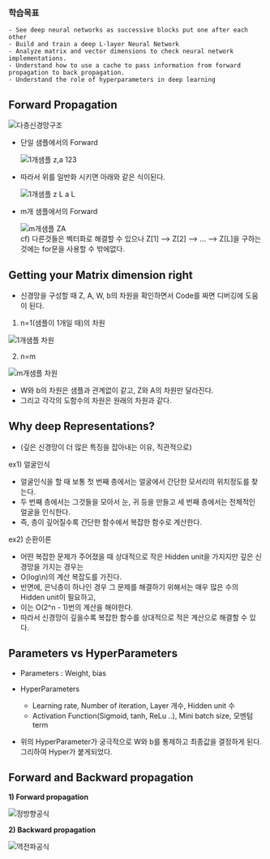 ### 학습목표
	- See deep neural networks as successive blocks put one after each other  
	- Build and train a deep L-layer Neural Network  
	- Analyze matrix and vector dimensions to check neural network implementations.  
	- Understand how to use a cache to pass information from forward propagation to back propagation.  
	- Understand the role of hyperparameters in deep learning  



## Forward Propagation

![다층신경망구조](https://user-images.githubusercontent.com/46666862/71554876-4f159000-2a68-11ea-8709-04a024094715.jpeg)

- 단일 샘플에서의 Forward

	![1개샘플 z,a 123](https://user-images.githubusercontent.com/46666862/71554975-2b9f1500-2a69-11ea-8a86-23f987fc62a9.gif)

- 따라서 위를 일반화 시키면 아래와 같은 식이된다.  

	![1개샘플 z L a L](https://user-images.githubusercontent.com/46666862/71554974-2b9f1500-2a69-11ea-8ccc-ad9f8f9ec9f5.gif)
  
  
- m개 샘플에서의 Forward
  
  
	![m개샘플 ZA](https://user-images.githubusercontent.com/46666862/71554972-2b9f1500-2a69-11ea-8410-49bc8b5dd7a8.gif)  
cf) 다른것들은 벡터화로 해결할 수 있으나 Z[1] --> Z[2] --> ... --> Z[L]을 구하는 것에는 for문을 사용할 수 밖에없다.


  

## Getting your Matrix dimension right

- 신경망을 구성할 때 Z, A, W, b의 차원을 확인하면서 Code를 짜면 디버깅에 도움이 된다.

1) n=1(샘플이 1개일 때)의 차원  
  
![1개샘플 차원](https://user-images.githubusercontent.com/46666862/71555082-f693c200-2a6a-11ea-8004-08164bf67889.gif)

  
2) n=m    
  
![m개샘플 차원](https://user-images.githubusercontent.com/46666862/71555081-f5fb2b80-2a6a-11ea-8804-4208f247e9b1.gif)



- W와 b의 차원은 샘플과 관계없이 같고, Z와 A의 차원만 달라진다.  
- 그리고 각각의 도함수의 차원은 원래의 차원과 같다.



## Why deep Representations?  

- (깊은 신경망이 더 많은 특징을 잡아내는 이유, 직관적으로)


ex1) 얼굴인식  
- 얼굴인식을 할 때 보통 첫 번째 층에서는 얼굴에서 간단한 모서리의 위치정도를 찾는다.  
- 두 번째 층에서는 그것들을 모아서 눈, 귀 등을 만들고 세 번째 층에서는 전체적인 얼굴을 인식한다.  
- 즉, 층이 깊어질수록 간단한 함수에서 복잡한 함수로 계산한다.

ex2) 순환이론  
- 어떤 복잡한 문제가 주어졌을 때 상대적으로 작은 Hidden unit을 가지지만 깊은 신경망을 가지는 경우는  
- O(log\n)의 계산 복잡도를 가진다.  
- 반면에, 은닉층이 하나인 경우 그 문제를 해결하기 위해서는 매우 많은 수의 Hidden unit이 필요하고,  
- 이는 O(2^n - 1)번의 계산을 해야한다.  
- 따라서 신경망이 깊을수록 복잡한 함수를 상대적으로 적은 계산으로 해결할 수 있다.

  
  
## Parameters vs HyperParameters

- Parameters : Weight, bias

- HyperParameters
	- Learning rate, Number of iteration, Layer 개수, Hidden unit 수    
	- Activation Function(Sigmoid, tanh, ReLu ..), Mini batch size, 모멘텀 term  
	
- 위의 HyperParameter가 궁극적으로 W와 b를 통제하고 최종값을 결정하게 된다. 그리하여 Hyper가 붙게되었다.



## Forward and Backward propagation

**1) Forward propagation**  

![정방향공식](https://user-images.githubusercontent.com/46666862/71554879-4fae2680-2a68-11ea-8fe7-0cdfb2eb58e0.PNG)


**2) Backward propagation**  

![역전파공식](https://user-images.githubusercontent.com/46666862/71554878-4f159000-2a68-11ea-8fa1-f0e17e81d7c5.PNG)
